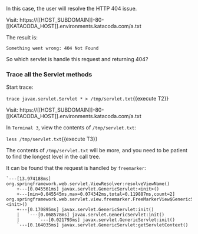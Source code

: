 

In this case, the user will resolve the HTTP 404 issue.

Visit: https://[[HOST_SUBDOMAIN]]-80-[[KATACODA_HOST]].environments.katacoda.com/a.txt 

The result is:

```
Something went wrong: 404 Not Found
```

So which servlet is handle this request and returning 404?

### Trace all the Servlet methods

Start trace:

`trace javax.servlet.Servlet * > /tmp/servlet.txt`{{execute T2}}

Visit: https://[[HOST_SUBDOMAIN]]-80-[[KATACODA_HOST]].environments.katacoda.com/a.txt

In `Terminal 3`, view the contents of `/tmp/servlet.txt`:

`less /tmp/servlet.txt`{{execute T3}}

The contents of `/tmp/servlet.txt` will be more, and you need to be patient to find the longest level in the call tree.

It can be found that the request is handled by `freemarker`:

```
`---[13.974188ms] org.springframework.web.servlet.ViewResolver:resolveViewName()
    +---[0.045561ms] javax.servlet.GenericServlet:<init>()
    +---[min=0.045545ms,max=0.074342ms,total=0.119887ms,count=2] org.springframework.web.servlet.view.freemarker.FreeMarkerView$GenericServletAdapter:<init>()
    +---[0.170895ms] javax.servlet.GenericServlet:init()
    |   `---[0.068578ms] javax.servlet.GenericServlet:init()
    |       `---[0.021793ms] javax.servlet.GenericServlet:init()
    `---[0.164035ms] javax.servlet.GenericServlet:getServletContext()
```